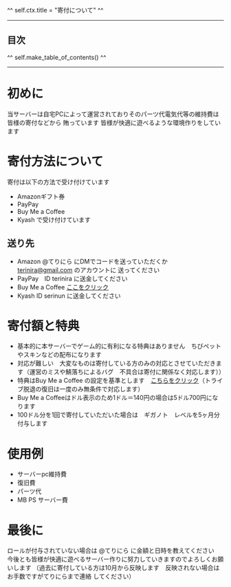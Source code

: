 ^^ self.ctx.title = "寄付について" ^^

---

## 目次

^^ self.make_table_of_contents() ^^

---

# 初めに

当サーバーは自宅PCによって運営されておりそのパーツ代電気代等の維持費は皆様の寄付などから
賄っています
皆様が快適に遊べるような環境作りをしています

# 寄付方法について

寄付は以下の方法で受け付けています

- Amazonギフト券
- PayPay
- Buy Me a Coffee
- Kyash
で受け付けています

## 送り先

- Amazon   @てりにら にDMでコードを送っていただくか　terinira@gmail.com のアカウントに
送ってください
- PayPay　ID terinira に送金してください
- Buy Me a Coffee [ここをクリック](https://www.buymeacoffee.com/terinira)
- Kyash ID serinun に送金してください

# 寄付額と特典

- 基本的に本サーバーでゲーム的に有利になる特典はありません　ちびペットやスキンなどの配布になります
- 対応が難しい　大変なものは寄付している方のみの対応とさせていただきます（運営のミスや鯖落ちによるバグ　不具合は寄付に関係なく対応します））
- 特典はBuy Me a Coffee の設定を基準とします　[こちらをクリック](https://www.buymeacoffee.com/terinira/membership)（トライブ脱退の復旧は一度のみ無条件で対応します）
- Buy Me a Coffeeはドル表示のため1ドル＝140円の場合は5ドル700円になります
- 100ドル分を1回で寄付していただいた場合は　ギガノト　レベルを5ヶ月分付与します

# 使用例

- サーバーpc維持費
- 復旧費
- パーツ代
- MB PS サーバー費

# 最後に

ロールが付与されていない場合は @てりにら に金額と日時を教えてください　
今後とも皆様が快適に遊べるサーバー作りに努力していきますのでよろしくお願いします
（過去に寄付している方は10月から反映します　反映されない場合はお手数ですがてりにらまで連絡
してください）
